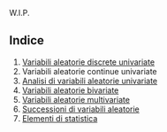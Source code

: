 W.I.P.

## Indice
1. [Variabili aleatorie discrete univariate](capitoli/1.md)
2. Variabili aleatorie continue univariate
3. [Analisi di variabili aleatorie univariate](capitoli/3.md)
4. [Variabili aleatorie bivariate](capitoli/4.md)
5. [Variabili aleatorie multivariate](capitoli/5.md)
6. [Successioni di variabili aleatorie](capitoli/6.md)
7. [Elementi di statistica](capitoli/7.md)

